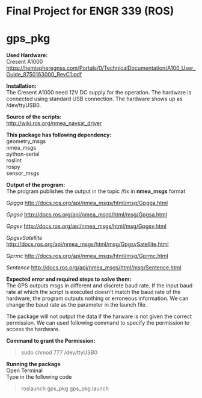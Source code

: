 # Final Project for ENGR 339 (ROS)
# gps_pkg


**Used Hardware:**  
Cresent A1000  
https://hemispheregnss.com/Portals/0/TechnicalDocumentation/A100_User_Guide_8750163000_RevC1.pdf

**Installation:**  
The Cresent A1000 need 12V DC supply for the operation. The hardware is connected using standard USB connection. The hardware shows up as /dev/ttyUSB0.

**Source of the scripts:**  
http://wiki.ros.org/nmea_navsat_driver

**This package has following dependency:**  
  geometry_msgs  
  nmea_msgs  
  python-serial  
  roslint  
  rospy  
  sensor_msgs  
  
**Output of the program:**  
The program publishes the output in the topic /fix in **nmea_msgs** format  
  
*Gpgga* 
http://docs.ros.org/api/nmea_msgs/html/msg/Gpgga.html


*Gpgsa*
http://docs.ros.org/api/nmea_msgs/html/msg/Gpgsa.html


*Gpgsv*
http://docs.ros.org/api/nmea_msgs/html/msg/Gpgsv.html

*GpgsvSatellite*
http://docs.ros.org/api/nmea_msgs/html/msg/GpgsvSatellite.html

*Gprmc*
http://docs.ros.org/api/nmea_msgs/html/msg/Gprmc.html


*Sentence*
http://docs.ros.org/api/nmea_msgs/html/msg/Sentence.html


**Expected error and required steps to solve them:**  
The GPS outputs msgs in different and discrete baud rate. If the input baud rate at which the script is executed doesn't match the baud rate of the hardware, the program outputs nothing or erroneous information. We can change the baud rate as the parameter in the launch file.

The package will not output the data if the harware is not given the correct permission. We can used following command to specify the permission to access the hardware. 

**Command to grant the Permission:**  
> sudo chmod 777 /dev/ttyUSB0  

**Running the package**  
Open Terminal  
Type in the following code  
> roslaunch gps_pkg gps_pkg.launch
